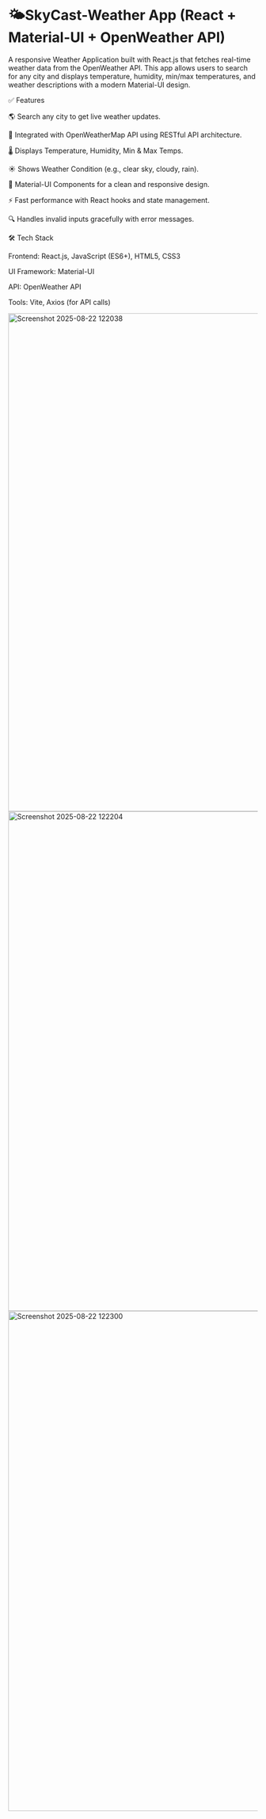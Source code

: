 # 🌤SkyCast-Weather App (React + Material-UI + OpenWeather API)

A responsive Weather Application built with React.js that fetches real-time weather data from the OpenWeather API. This app allows users to search for any city and displays temperature, humidity, min/max temperatures, and weather descriptions with a modern Material-UI design.

✅ Features

🌎 Search any city to get live weather updates.

📡 Integrated with OpenWeatherMap API using RESTful API architecture.

🌡 Displays Temperature, Humidity, Min & Max Temps.

☀ Shows Weather Condition (e.g., clear sky, cloudy, rain).

🎨 Material-UI Components for a clean and responsive design.

⚡ Fast performance with React hooks and state management.

🔍 Handles invalid inputs gracefully with error messages.

🛠 Tech Stack

Frontend: React.js, JavaScript (ES6+), HTML5, CSS3

UI Framework: Material-UI

API: OpenWeather API

Tools: Vite, Axios (for API calls)

<img width="1911" height="1006" alt="Screenshot 2025-08-22 122038" src="https://github.com/user-attachments/assets/4d569bab-7091-4c34-b196-9e420d40fec7" />

<img width="1913" height="1009" alt="Screenshot 2025-08-22 122204" src="https://github.com/user-attachments/assets/4a713d92-e73c-4496-acf7-98c619d2b4b6" />

<img width="1915" height="1010" alt="Screenshot 2025-08-22 122300" src="https://github.com/user-attachments/assets/448f0c39-d795-4743-9dca-2a66c68b6e5a" />


